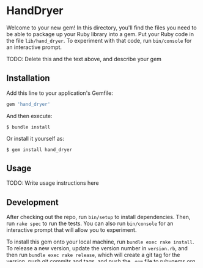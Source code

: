 # HandDryer

Welcome to your new gem! In this directory, you'll find the files you need to be able to package up your Ruby library into a gem. Put your Ruby code in the file `lib/hand_dryer`. To experiment with that code, run `bin/console` for an interactive prompt.

TODO: Delete this and the text above, and describe your gem

## Installation

Add this line to your application's Gemfile:

```ruby
gem 'hand_dryer'
```

And then execute:

    $ bundle install

Or install it yourself as:

    $ gem install hand_dryer

## Usage

TODO: Write usage instructions here

## Development

After checking out the repo, run `bin/setup` to install dependencies. Then, run `rake spec` to run the tests. You can also run `bin/console` for an interactive prompt that will allow you to experiment.

To install this gem onto your local machine, run `bundle exec rake install`. To release a new version, update the version number in `version.rb`, and then run `bundle exec rake release`, which will create a git tag for the version, push git commits and tags, and push the `.gem` file to [rubygems.org](https://rubygems.org).

## Contributing

Bug reports and pull requests are welcome on GitHub at https://github.com/[USERNAME]/hand_dryer. This project is intended to be a safe, welcoming space for collaboration, and contributors are expected to adhere to the [code of conduct](https://github.com/[USERNAME]/hand_dryer/blob/master/CODE_OF_CONDUCT.md).


## License

The gem is available as open source under the terms of the [MIT License](https://opensource.org/licenses/MIT).

## Code of Conduct

Everyone interacting in the HandDryer project's codebases, issue trackers, chat rooms and mailing lists is expected to follow the [code of conduct](https://github.com/[USERNAME]/hand_dryer/blob/master/CODE_OF_CONDUCT.md).
